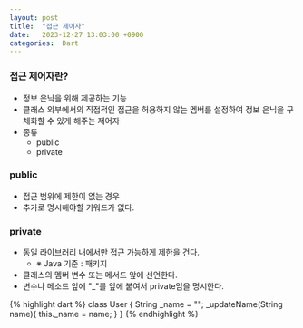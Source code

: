```yaml
---
layout: post
title:  "접근 제어자"
date:   2023-12-27 13:03:00 +0900
categories:  Dart
---
```


### 접근 제어자란?

- 정보 은닉을 위해 제공하는 기능
- 클래스 외부에서의 직접적인 접근을 허용하지 않는 멤버를 설정하여 정보 은닉을 구체화할 수 있게 해주는 제어자
- 종류
    - public
    - private

### public

- 접근 범위에 제한이 없는 경우
- 추가로 명시해야할 키워드가 없다.

### private

- 동일 라이브러리 내에서만 접근 가능하게 제한을 건다.
    - ※ Java 기준 : 패키지
- 클래스의 멤버 변수 또는 메서드 앞에 선언한다.
- 변수나 메소드 앞에 "_"를 앞에 붙여서 private임을 명시한다.

{% highlight dart %}
class User {
    String _name = "";
    _updateName(String name){
        this._name = name;
    }
}
{% endhighlight %}